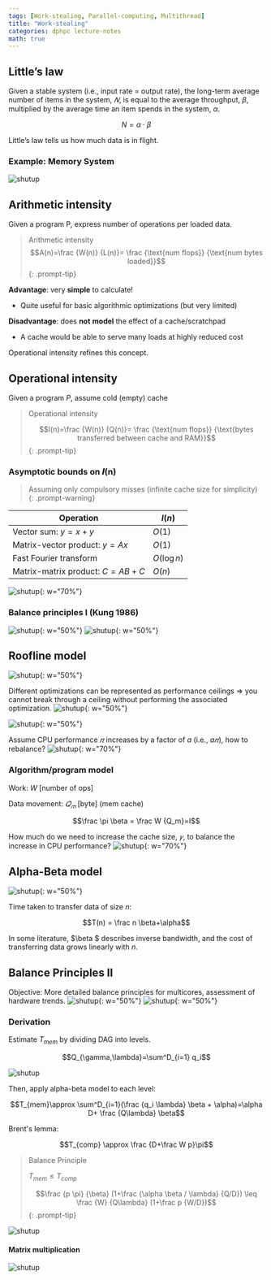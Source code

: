 ```yaml
---
tags: [Work-stealing, Parallel-computing, Multithread]
title: "Work-stealing"
categories: dphpc lecture-notes
math: true
---
```


## Little’s law

Given a stable system (i.e., input rate = output rate), the long-term average number of items in the system, $𝑁$, is equal to the average throughput, $\beta$, multiplied by the average time an item
spends in the system, $\alpha$.

$$N = \alpha \cdot \beta$$

Little’s law tells us how much data is in flight.

### Example: Memory System

![shutup](/assets/img/ScreenShot%202024-01-10%20at%2019.22.05.png)

## Arithmetic intensity

Given a program P, express number of operations per loaded data.

> Arithmetic intensity $$A(n)=\frac {W(n)} {L(n)}= \frac {\text{num flops}} {\text{num bytes loaded}}$$
{: .prompt-tip}

**Advantage**: very **simple** to calculate!

- Quite useful for basic algorithmic optimizations (but very limited)

**Disadvantage**: does **not** **model** the effect of a cache/scratchpad

- A cache would be able to serve many loads at highly reduced cost

Operational intensity refines this concept.

## Operational intensity

Given a program $P$, assume cold (empty) cache

> Operational intensity
>
> $$I(n)=\frac {W(n)} {Q(n)}= \frac {\text{num flops}} {\text{bytes transferred between cache and RAM}}$$
{: .prompt-tip}

### Asymptotic bounds on 𝑰(n)

> Assuming only compulsory misses (infinite cache size for simplicity)
{: .prompt-warning}

| Operation                          | $I(n)$      |
| ---------------------------------- | ----------- |
| Vector sum: $y = x + y$            | $O(1)$      |
| Matrix-vector product: $y = Ax$    | $O(1)$      |
| Fast Fourier transform             | $O(\log n)$ |
| Matrix-matrix product: $C = AB +C$ | $O(n)$      |

![shutup](/assets/img/ScreenShot%202024-01-11%20at%2011.50.59.png){: w="70%"}

### Balance principles I (Kung 1986)

![shutup](/assets/img/ScreenShot%202024-01-10%20at%2019.44.02.png){: w="50%"}
![shutup](/assets/img/ScreenShot%202024-01-11%20at%2011.51.58.png){: w="50%"}

## Roofline model

![shutup](/assets/img/ScreenShot%202024-01-11%20at%2011.52.40.png){: w="50%"}

Different optimizations can be represented as performance ceilings ⇒ you cannot break through a ceiling without performing the associated optimization.
![shutup](/assets/img/ScreenShot%202024-01-11%20at%2012.06.43.png){: w="50%"}

![shutup](/assets/img/ScreenShot%202024-01-10%20at%2019.41.10.png){: w="50%"}

Assume CPU performance $𝜋$ increases by a factor of $a$ (i.e., $a𝜋$), how to rebalance?
![shutup](/assets/img/ScreenShot%202024-01-10%20at%2019.43.05.png){: w="70%"}

### Algorithm/program model

Work: $W$ \[number of ops\]

Data movement: $𝑄_𝑚$ \[byte\] (mem cache)

$$\frac \pi \beta = \frac W {Q_m}=I$$

How much do we need to increase the cache size, $𝛾$, to balance the increase in CPU performance?
![shutup](/assets/img/ScreenShot%202024-01-10%20at%2019.52.16.png){: w="70%"}

## Alpha-Beta model

![shutup](/assets/img/ScreenShot%202024-01-10%20at%2019.52.48.png){: w="50%"}

Time taken to transfer data of size $n$:

$$T(n) = \frac n \beta+\alpha$$

In some literature, $\beta $ describes inverse bandwidth, and the cost of transferring data grows linearly with $n$.

## Balance Principles II

Objective: More detailed balance principles for multicores, assessment of hardware trends.
![shutup](/assets/img/ScreenShot%202024-01-11%20at%2015.50.33.png){: w="50%"}
![shutup](/assets/img/ScreenShot%202024-01-11%20at%2015.50.47.png){: w="50%"}

### Derivation

Estimate $T_{mem}$ by dividing DAG into levels.

$$Q_{\gamma,\lambda}=\sum^D_{i=1} q_i$$

![shutup](/assets/img/ScreenShot%202024-01-11%20at%2015.53.10.png)

Then, apply alpha-beta model to each level:

$$T_{mem}\approx \sum^D_{i=1}(\frac {q_i \lambda} \beta + \alpha)=\alpha D+ \frac {Q\lambda} \beta$$

Brent's lemma:

$$T_{comp} \approx \frac {D+\frac W p}\pi$$

> Balance Principle
>
> $T_{mem} \leq T_{comp}$
>
> $$\frac {p \pi} {\beta} (1+\frac {\alpha \beta / \lambda} {Q/D}) \leq \frac {W} {Q\lambda} (1+\frac p {W/D})$$
{: .prompt-tip}

![shutup](/assets/img/ScreenShot%202024-01-11%20at%2016.07.39.png)

#### Matrix multiplication

![shutup](/assets/img/ScreenShot%202024-01-11%20at%2016.08.22.png)
